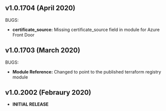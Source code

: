 

## v1.0.1704 (April 2020)
BUGS:
* **certificate_source:** Missing certificate_source field in module for Azure Front Door
## v1.0.1703 (March 2020)
BUGS:
* **Module Reference:** Changed to point to the published terraform registry module

## v1.0.2002 (Febraury 2020)
* **INITIAL RELEASE**
